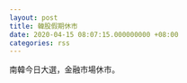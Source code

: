 ```yaml
---
layout: post
title: 韓股假期休市
date: 2020-04-15 08:07:15.000000000 +08:00
categories: rss
---
```


南韓今日大選，金融市場休市。
